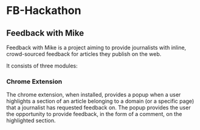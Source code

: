 # FB-Hackathon
## Feedback with Mike
Feedback with Mike is a project aiming to provide journalists with inline, crowd-sourced feedback for articles they publish on the web.

It consists of three modules:

### Chrome Extension
The chrome extension, when installed, provides a popup when a user highlights a section of an article belonging to a domain (or a specific page) that a journalist has requested feedback on.  The popup provides the user the opportunity to provide feedback, in the form of a comment, on the highlighted section.
